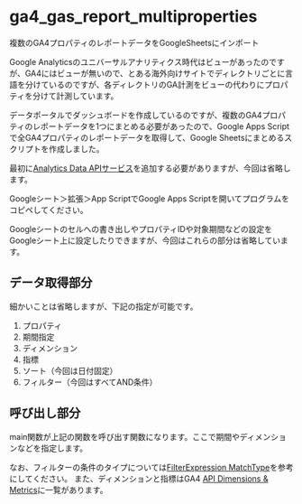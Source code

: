 # ga4_gas_report_multiproperties
複数のGA4プロパティのレポートデータをGoogleSheetsにインポート

Google Analyticsのユニバーサルアナリティクス時代はビューがあったのですが、GA4にはビューが無いので、とある海外向けサイトでディレクトリごとに言語を分けているのですが、各ディレクトリのGA計測をビューの代わりにプロパティを分けて計測しています。

データポータルでダッシュボードを作成しているのですが、複数のGA4プロパティのレポートデータを1つにまとめる必要があったので、Google Apps Scriptで全GA4プロパティのレポートデータを取得して、Google Sheetsにまとめるスクリプトを作成しました。

最初に[Analytics Data APIサービス](https://developers.google.com/apps-script/advanced/analyticsdata)を追加する必要がありますが、今回は省略します。

Googleシート＞拡張＞App ScriptでGoogle Apps Scriptを開いてプログラムをコピペしてください。

Googleシートのセルへの書き出しやプロパティIDや対象期間などの設定をGoogleシート上に設定したりできますが、今回はこれらの部分は省略しています。

## データ取得部分

細かいことは省略しますが、下記の指定が可能です。

1. プロパティ
2. 期間指定
3. ディメンション
4. 指標
5. ソート（今回は日付固定）
6. フィルター（今回はすべてAND条件）

## 呼び出し部分

main関数が上記の関数を呼び出す関数になります。ここで期間やディメンションなどを指定します。

なお、フィルターの条件のタイプについては[FilterExpression MatchType](https://developers.google.com/analytics/devguides/reporting/data/v1/rest/v1beta/FilterExpression#MatchType)を参考にしてください。
また、ディメンションと指標はGA4 [API Dimensions & Metrics](https://developers.google.com/analytics/devguides/reporting/data/v1/api-schema)に一覧があります。
